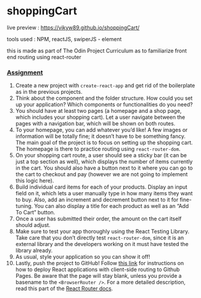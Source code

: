 # shoppingCart

live preview : https://vikyw89.github.io/shoppingCart/

tools used : NPM, reactJS, swiperJS - element

this is made as part of The Odin Project Curriculum as to familiarize front end routing using react-router

<section id="assignment">
  <h3><a href="#assignment" class="anchor-link">Assignment</a></h3>

  <div class="lesson-content__panel">
    <ol>
      <li>Create a new project with <code>create-react-app</code> and get rid of the boilerplate as in the previous projects.</li>
      <li>Think about the component and the folder structure. How could you set up your application? Which components or functionalities do you need?</li>
      <li>You should have at least two pages (a homepage and a shop page, which includes your shopping cart). Let a user navigate between the pages with a navigation bar, which will be shown on both routes.</li>
      <li>To your homepage, you can add whatever you’d like! A few images or information will be totally fine; it doesn’t have to be something fancy. The main goal of the project is to focus on setting up the shopping cart. The homepage is there to practice routing using <code>react-router-dom</code>.</li>
      <li>On your shopping cart route, a user should see a sticky bar (it can be just a top section as well), which displays the number of items currently in the cart. You should also have a button next to it where you can go to the cart to checkout and pay (however we are not going to implement this logic here).</li>
      <li>Build individual card items for each of your products. Display an input field on it, which lets a user manually type in how many items they want to buy. Also, add an increment and decrement button next to it for fine-tuning. You can also display a title for each product as well as an “Add To Cart” button.</li>
      <li>Once a user has submitted their order, the amount on the cart itself should adjust.</li>
      <li>Make sure to test your app thoroughly using the React Testing Library. Take care that you don’t directly test <code>react-router-dom</code>, since it is an external library and the developers working on it must have tested the library already.</li>
      <li>As usual, style your application so you can show it off!</li>
      <li>Lastly, push the project to GitHub! Follow <a href="https://create-react-app.dev/docs/deployment/#github-pages" target="_blank" rel="noopener noreferrer">this link</a> for instructions on how to deploy React applications with client-side routing to Github Pages. Be aware that the page will stay blank, unless you provide a basename to the <code>&lt;BrowserRouter /&gt;</code>. For a more detailed description, read this part of the <a href="https://reactrouter.com/docs/en/v6/api#router" target="_blank" rel="noopener noreferrer">React Router docs</a>.</li>
    </ol>
  </div>
</section>
